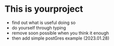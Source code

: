 # This is yourproject
- find out what is useful doing so
- do yourself through typing
- remove soon possible when you think it enough
- then add simple postGres example (2023.01.28)

